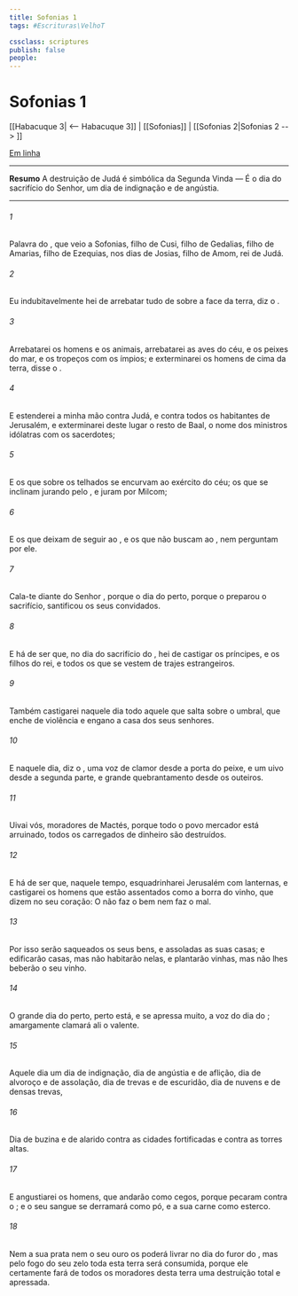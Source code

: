 ```yaml
---
title: Sofonias 1
tags: #Escrituras\VelhoT

cssclass: scriptures
publish: false
people:
---
```


# Sofonias 1
[[Habacuque 3| <-- Habacuque 3]] | [[Sofonias]] | [[Sofonias 2|Sofonias 2 --> ]]

[Em linha](https://churchofjesuschrist.org/study/scriptures/ot/zeph/1?lang=por)

---
__Resumo__
A destruição de Judá é simbólica da Segunda Vinda — É o dia do sacrifício do Senhor, um dia de indignação e de angústia.

---
###### 1 
Palavra do , que veio a Sofonias, filho de Cusi, filho de Gedalias, filho de Amarias, filho de Ezequias, nos dias de Josias, filho de Amom, rei de Judá.

###### 2 
Eu indubitavelmente hei de arrebatar tudo de sobre a face da terra, diz o .

###### 3 
Arrebatarei os homens e os animais, arrebatarei as aves do céu, e os peixes do mar, e os tropeços com os ímpios; e exterminarei os homens de cima da terra, disse o .

###### 4 
E estenderei a minha mão contra Judá, e contra todos os habitantes de Jerusalém, e exterminarei deste lugar o resto de Baal,  o nome dos ministros idólatras com os sacerdotes;

###### 5 
E os que sobre os telhados se encurvam ao exército do céu;  os que se inclinam jurando pelo , e juram por Milcom;

###### 6 
E os que deixam de seguir ao , e os que não buscam ao , nem perguntam por ele.

###### 7 
Cala-te diante do Senhor , porque o dia do   perto, porque o  preparou o sacrifício,  santificou os seus convidados.

###### 8 
E há de ser que, no dia do sacrifício do , hei de castigar os príncipes, e os filhos do rei, e todos os que se vestem de trajes estrangeiros.

###### 9 
Também castigarei naquele dia todo aquele que salta sobre o umbral, que enche de violência e engano a casa dos seus senhores.

###### 10 
E naquele dia, diz o ,  uma voz de clamor desde a porta do peixe, e um uivo desde a segunda parte, e grande quebrantamento desde os outeiros.

###### 11 
Uivai vós, moradores de Mactés, porque todo o povo mercador está arruinado, todos os carregados de dinheiro são destruídos.

###### 12 
E há de ser que, naquele tempo, esquadrinharei Jerusalém com lanternas, e castigarei os homens que estão assentados como a borra do vinho, que dizem no seu coração: O  não faz o bem nem faz o mal.

###### 13 
Por isso serão saqueados os seus bens, e assoladas as suas casas; e edificarão casas, mas não habitarão nelas, e plantarão vinhas, mas não lhes beberão o seu vinho.

###### 14 
O grande dia do   perto, perto está, e se apressa muito,  a voz do dia do ; amargamente clamará ali o valente.

###### 15 
Aquele dia  um dia de indignação, dia de angústia e de aflição, dia de alvoroço e de assolação, dia de trevas e de escuridão, dia de nuvens e de densas trevas,

###### 16 
Dia de buzina e de alarido contra as cidades fortificadas e contra as torres altas.

###### 17 
E angustiarei os homens, que andarão como cegos, porque pecaram contra o ; e o seu sangue se derramará como pó, e a sua carne  como esterco.

###### 18 
Nem a sua prata nem o seu ouro os poderá livrar no dia do furor do , mas pelo fogo do seu zelo toda esta terra será consumida, porque ele certamente fará de todos os moradores desta terra uma destruição total e apressada.

